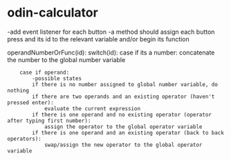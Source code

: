 # odin-calculator

-add event listener for each button
-a method should assign each button press and its id to the relevant variable and/or begin its function

operandNumberOrFunc(id):
    switch(id):
        case if its a number:
            concatenate the number to the global number variable

        case if operand:
            -possible states
            if there is no number assigned to global number variable, do nothing
            if there are two operands and an existing operator (haven't pressed enter):
                evaluate the current expression
            if there is one operand and no existing operator (operator after typing first number):
                assign the operator to the global operator variable
            if there is one operand and an existing operator (back to back operators):
                swap/assign the new operator to the global operator variable
            
        